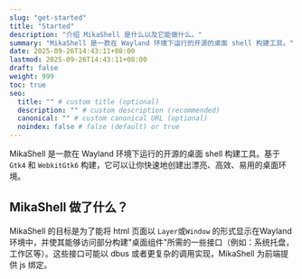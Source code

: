```yaml
---
slug: "get-started"
title: "Started"
description: "介绍 MikaShell 是什么以及它能做什么。"
summary: "MikaShell 是一款在 Wayland 环境下运行的开源的桌面 shell 构建工具。"
date: 2025-09-26T14:43:11+08:00
lastmod: 2025-09-26T14:43:11+08:00
draft: false
weight: 999
toc: true
seo:
  title: "" # custom title (optional)
  description: "" # custom description (recommended)
  canonical: "" # custom canonical URL (optional)
  noindex: false # false (default) or true
---
```

MikaShell 是一款在 Wayland 环境下运行的开源的桌面 shell 构建工具。基于 `Gtk4` 和 `WebkitGtk6` 构建，它可以让你快速地创建出漂亮、高效、易用的桌面环境。

## MikaShell 做了什么？

MikaShell 的目标是为了能将 html 页面以 `Layer`或`Window` 的形式显示在Wayland 环境中，并使其能够访问部分构建"桌面组件"所需的一些接口（例如：系统托盘，工作区等）。这些接口可能以 dbus 或者更复杂的调用实现，MikaShell 为前端提供 js 绑定。
